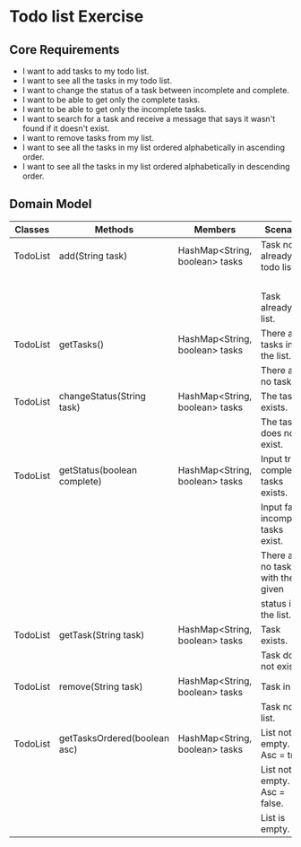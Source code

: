 # Todo list Exercise
## Core Requirements

- I want to add tasks to my todo list.
- I want to see all the tasks in my todo list.
- I want to change the status of a task between incomplete and complete.
- I want to be able to get only the complete tasks.
- I want to be able to get only the incomplete tasks.
- I want to search for a task and receive a message that says it wasn't found if it doesn't exist.
- I want to remove tasks from my list.
- I want to see all the tasks in my list ordered alphabetically in ascending order.
- I want to see all the tasks in my list ordered alphabetically in descending order.

## Domain Model

| Classes  | Methods                      | Members                        | Scenario                             | Outputs/Results                                  |
|----------|------------------------------|--------------------------------|--------------------------------------|--------------------------------------------------|
| TodoList | add(String task)             | HashMap<String, boolean> tasks | Task not already in todo list.       | New task added to tasks as incomplete.           |
|          |                              |                                |                                      | Return true.                                     |
|          |                              |                                | Task already in list.                | Return false.                                    |
| TodoList | getTasks()                   | HashMap<String, boolean> tasks | There are tasks in the list.         | Output formatted string of tasks.                |     
|          |                              |                                | There are no tasks.                  | Output empty string.                             |
| TodoList | changeStatus(String task)    | HashMap<String, boolean> tasks | The task exists.                     | Status changed. Return true.                     |
|          |                              |                                | The task does not exist.             | Return false.                                    |
| TodoList | getStatus(boolean complete)  | HashMap<String, boolean> tasks | Input true, complete tasks exists.   | Return ArrayList<String> with complete tasks.    |
|          |                              |                                | Input false, incomplete tasks exist. | Return ArrayList<String>  with incomplete tasks. |
|          |                              |                                | There are no tasks with the given    | Return empty ArrayList<String>.                  |
|          |                              |                                | status in the list.                  |                                                  |
| TodoList | getTask(String task)         | HashMap<String, boolean> tasks | Task exists.                         | String "The task .. is complete/incomplete".     |
|          |                              |                                | Task does not exist.                 | String "The task .. wasn't found".               |
| TodoList | remove(String task)          | HashMap<String, boolean> tasks | Task in list.                        | Remove given task. Return true.                  |
|          |                              |                                | Task not in list.                    | Return false.                                    |
| TodoList | getTasksOrdered(boolean asc) | HashMap<String, boolean> tasks | List not empty. Asc = true.          | Return list in ascending order.                  |
|          |                              |                                | List not empty. Asc = false.         | Return list in descending order.                 |
|          |                              |                                | List is empty.                       | Return empty list.                               |


